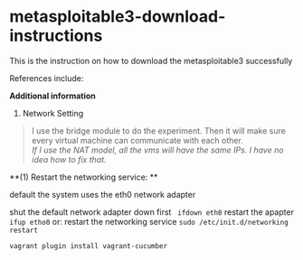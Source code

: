# metasploitable3-download-instructions
This is the instruction on how to download the metasploitable3 successfully



References include:


**Additional information**

1. Network Setting
  > I use the bridge module to do the experiment. Then it will make sure every virtual machine can communicate with each other.     
  *If I use the NAT model, all the vms will have the same IPs. I have no idea how to fix that.* 
  
 **(1) Restart the networking service: **
  
   default the system uses the eth0 network adapter
    
   shut the default network adapter down first
    ```  ifdown eth0 ```
   restart the apapter
    ```  ifup etho0 ```
   or:
   restart the networking service
    ``` sudo /etc/init.d/networking restart ```
  



```vagrant plugin install vagrant-cucumber```


